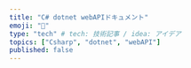 ```yaml
---
title: "C# dotnet webAPIドキュメント"
emoji: "📄"
type: "tech" # tech: 技術記事 / idea: アイデア
topics: ["Csharp", "dotnet", "webAPI"]
published: false
---
```

